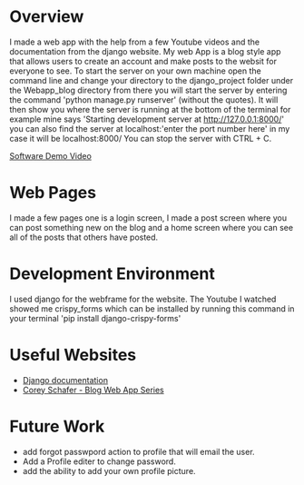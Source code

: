 # Overview

I made a web app with the help from a few Youtube videos and the documentation from the django website. My web App is a blog style app that allows users to create an account and make posts to the websit for everyone to see. To start the server on your own machine open the command line and change your directory to the django_project folder under the Webapp_blog directory from there you will start the server by entering the command 'python manage.py runserver' (without the quotes). It will then show you where the server is running at the bottom of the terminal for example mine says 'Starting development server at http://127.0.0.1:8000/' you can also find the server at localhost:'enter the port number here' in my case it will be localhost:8000/ You can stop the server with CTRL + C.

[Software Demo Video](https://youtu.be/NlyeG-9YXAY)

# Web Pages

I made a few pages one is a login screen, I made a post screen where you can post something new on the blog and a home screen where you can see all of the posts that others have posted.

# Development Environment

I used django for the webframe for the website. 
The Youtube I watched showed me crispy_forms which can be installed by running this command in your terminal 'pip install django-crispy-forms'

# Useful Websites

* [Django documentation](https://www.djangoproject.com/)
* [Corey Schafer - Blog Web App Series](https://www.youtube.com/watch?v=UmljXZIypDc&list=PL-osiE80TeTtoQCKZ03TU5fNfx2UY6U4p)

# Future Work

* add forgot passwpord action to profile that will email the user.
* Add a Profile editer to change password.
* add the ability to add your own profile picture.